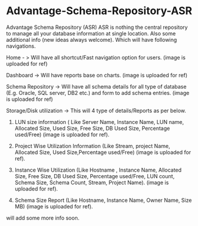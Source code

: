 # Advantage-Schema-Repository-ASR

Advantage Schema Repository (ASR)  ASR is nothing the central repository to manage all your database information at single location. Also some additional info (new ideas always welcome).   Which will have following navigations.  

Home - > Will have all shortcut/Fast navigation option for users. (image is uploaded for ref)  

Dashboard -> Will have reports base on charts. (image is uploaded for ref)  

Schema Repository -> Will have all schema details for all type of database (E.g. Oracle, SQL server, DB2  etc.) and form to add schema entries. (image is uploaded for ref)  

Storage/Disk utilization -> This will 4 type of details/Reports as per below. 

1)  LUN size information ( Like Server Name, Instance Name, LUN name, Allocated Size, Used Size, Free Size, DB Used Size, Percentage used/Free) (image is uploaded for ref).  

2) Project Wise Utilization Information (Like Stream, project Name, Allocated Size, Used Size,Percentage used/Free) (image is uploaded for ref).  

3) Instance Wise Utilization (Like Hostname , Instance Name,  Allocated Size, Free Size, DB Used Size, Percentage used/Free, LUN count,  Schema Size, Schema Count, Stream, Project Name). (image is uploaded for ref).  

4) Schema Size Report (Like Hostname, Instance Name, Owner Name, Size MB) (image is uploaded for ref).  

will add some more info soon.
